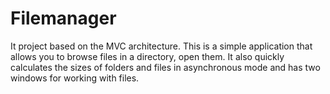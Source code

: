 # Filemanager
It project based on the MVC architecture.
This is a simple application that allows you to browse files 
in a directory, open them. It also quickly calculates the sizes of folders
and files in asynchronous mode and has two windows for working with files. 
